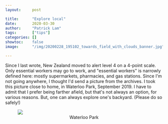 ```yaml
---
layout:     post

title:      "Explore local"
date:       2020-03-30
author:     "Patrick Lam"
tags:       ["tips"]
categories: []
showtoc:    false
image:      "/img/20200228_195102_towards_field_with_clouds_banner.jpg"

---
```


Since I last wrote, New Zealand moved to alert level 4 on a 4-point scale. Only essential workers may go to work, and "essential workers" is narrowly defined here: mostly supermarkets, pharmacies, and gas stations. Since I'm not going anywhere, I thought I'd send a picture from the archives. I took this picture close to home, in Waterloo Park, September 2019. I have to admit that I prefer being farther afield, but that's not always an option, for various reasons. But, one can always explore one's backyard. (Please do so safely!)

<figure>
<a href="/img/20190921_192722_waterloo_park_large.jpg"><img src="/img/20190921_192722_waterloo_park.jpg"></a>
<figcaption style="text-align:center">Waterloo Park</figcaption>
</figure>
